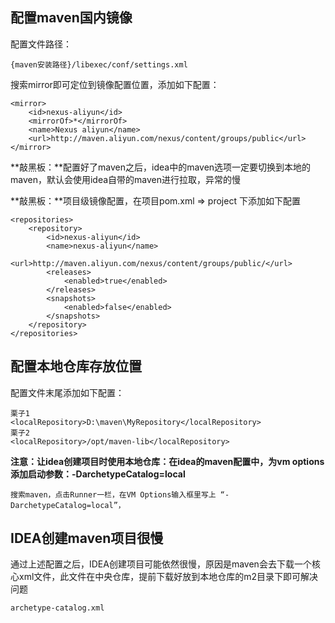 <!--
 * @Author: WeiHong Ran
 * @Date: 2019-09-22 09:43:16
 * @LastEditors: WeiHong Ran
 * @LastEditTime: 2019-09-22 11:04:34
 * @Description: Nothing
 -->

## 配置maven国内镜像

配置文件路径：

    {maven安装路径}/libexec/conf/settings.xml

搜索mirror即可定位到镜像配置位置，添加如下配置：

    <mirror>
		<id>nexus-aliyun</id>
		<mirrorOf>*</mirrorOf>
		<name>Nexus aliyun</name>
		<url>http://maven.aliyun.com/nexus/content/groups/public</url>
	</mirror>

**敲黑板：**配置好了maven之后，idea中的maven选项一定要切换到本地的maven，默认会使用idea自带的maven进行拉取，异常的慢

**敲黑板：**项目级镜像配置，在项目pom.xml => project 下添加如下配置

	<repositories>
	    <repository>
	        <id>nexus-aliyun</id>
	        <name>nexus-aliyun</name>
	        <url>http://maven.aliyun.com/nexus/content/groups/public/</url>
	        <releases>
	            <enabled>true</enabled>
	        </releases>
	        <snapshots>
	            <enabled>false</enabled>
	        </snapshots>
	    </repository>
	</repositories>


## 配置本地仓库存放位置

配置文件末尾添加如下配置：

    栗子1
    <localRepository>D:\maven\MyRepository</localRepository>
    栗子2
    <localRepository>/opt/maven-lib</localRepository>


**注意：让idea创建项目时使用本地仓库：在idea的maven配置中，为vm options 添加启动参数：-DarchetypeCatalog=local**

    搜索maven，点击Runner一栏，在VM Options输入框里写上 “-DarchetypeCatalog=local”，
	
	
## IDEA创建maven项目很慢

通过上述配置之后，IDEA创建项目可能依然很慢，原因是maven会去下载一个核心xml文件，此文件在中央仓库，提前下载好放到本地仓库的m2目录下即可解决问题

	archetype-catalog.xml

